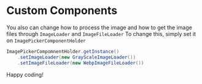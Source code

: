# Custom Components

You also can change how to process the image and how to get the image files through `ImageLoader` and `ImageFileLoader`
To change this, simply set it on `ImagePickerComponentHolder`

```java
ImagePickerCompomnentHolder.getInstance()
	.setImageLoader(new GrayScaleImageLoader())
	.setImageFileLoader(new WebpImageFileLoader())
```	

Happy coding!
